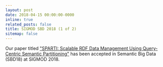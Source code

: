 ```yaml
---
layout: post
date: 2018-04-15 00:00:00-0000
inline: true
related_posts: false
title: SIGMOD SBD 2018 (1 of 2)
sitemap: false
---
```


Our paper titled ["SPARTI: Scalable RDF Data Management Using Query-Centric Semantic Partitioning"](/assets/pdf/papers/sparti.pdf) has been accepted in Semantic Big Data (SBD18) at SIGMOD 2018.
